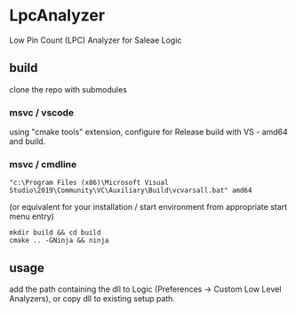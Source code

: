 # LpcAnalyzer
Low Pin Count (LPC) Analyzer for Saleae Logic

## build
clone the repo with submodules

### msvc / vscode
using "cmake tools" extension, configure for Release build with VS - amd64 and build.

### msvc / cmdline
```
"c:\Program Files (x86)\Microsoft Visual Studio\2019\Community\VC\Auxiliary\Build\vcvarsall.bat" amd64
```
(or equivalent for your installation / start environment from appropriate start menu entry)

```
mkdir build && cd build
cmake .. -GNinja && ninja
```

## usage
add the path containing the dll to Logic (Preferences -> Custom Low Level Analyzers), or copy dll to existing setup path.

